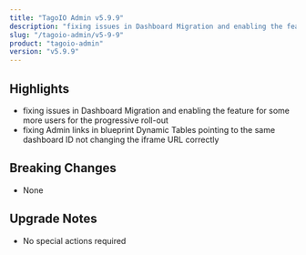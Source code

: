 ```yaml
---
title: "TagoIO Admin v5.9.9"
description: "fixing issues in Dashboard Migration and enabling the feature for some more users for the progressive roll-out"
slug: "/tagoio-admin/v5-9-9"
product: "tagoio-admin"
version: "v5.9.9"
---
```


## Highlights

- fixing issues in Dashboard Migration and enabling the feature for some more users for the progressive roll-out
- fixing Admin links in blueprint Dynamic Tables pointing to the same dashboard ID not changing the iframe URL correctly

## Breaking Changes

- None

## Upgrade Notes

- No special actions required
